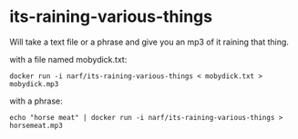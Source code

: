 # its-raining-various-things

Will take a text file or a phrase and give you an mp3 of it raining that thing.

with a file named mobydick.txt:
```
docker run -i narf/its-raining-various-things < mobydick.txt > mobydick.mp3
```

with a phrase:
```
echo "horse meat" | docker run -i narf/its-raining-various-things > horsemeat.mp3
```
